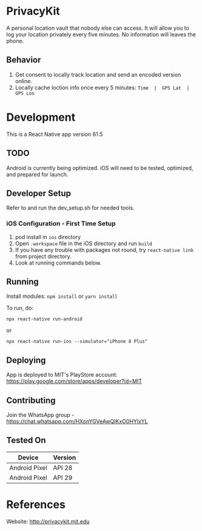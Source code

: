# PrivacyKit

A personal location vault that nobody else can access. It will allow you to log your location privately every five minutes. No information will leaves the phone.

## Behavior

1. Get consent to locally track location and send an encoded version online.
2. Locally cache loction info once every 5 minutes: ```	Time  |  GPS Lat  |  GPS Lon ```

# Development

This is a React Native app version 61.5

## TODO

Android is currently being optimized.  iOS will need to be tested, optimized, and prepared for launch.

## Developer Setup

Refer to and run the dev_setup.sh for needed tools.

### iOS Configuration - First Time Setup

1. pod install in `ios` directory
2. Open `.workspace` file in the iOS directory and run `build`
3. If you have any trouble with packages not round, try `react-native link` from project directory.
4. Look at running commands below.

## Running

Install modules:
```npm install``` or ```yarn install```

To run, do:
```
npx react-native run-android
```
or
```
npx react-native run-ios --simulator="iPhone 8 Plus"
```

## Deploying

App is deployed to MIT's PlayStore account: https://play.google.com/store/apps/developer?id=MIT

## Contributing

Join the WhatsApp group - https://chat.whatsapp.com/HXonYGVeAwQIKxO0HYlxYL

## Tested On

| Device | Version |
| ------------- | ------------- |
| Android Pixel | API 28  |
| Android Pixel | API 29  |

# References

Website: http://privacykit.mit.edu
